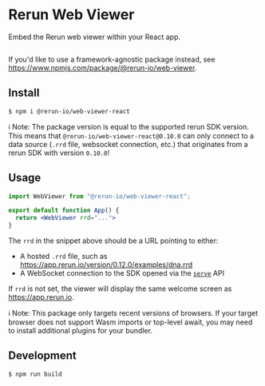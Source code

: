# Rerun Web Viewer

Embed the Rerun web viewer within your React app.

<p align="center">
  <picture>
    <img src="https://static.rerun.io/opf_screenshot/bee51040cba93c0bae62ef6c57fa703704012a41/full.png" alt="">
    <source media="(max-width: 480px)" srcset="https://static.rerun.io/opf_screenshot/bee51040cba93c0bae62ef6c57fa703704012a41/480w.png">
    <source media="(max-width: 768px)" srcset="https://static.rerun.io/opf_screenshot/bee51040cba93c0bae62ef6c57fa703704012a41/768w.png">
    <source media="(max-width: 1024px)" srcset="https://static.rerun.io/opf_screenshot/bee51040cba93c0bae62ef6c57fa703704012a41/1024w.png">
    <source media="(max-width: 1200px)" srcset="https://static.rerun.io/opf_screenshot/bee51040cba93c0bae62ef6c57fa703704012a41/1200w.png">
  </picture>
</p>

If you'd like to use a framework-agnostic package instead, see <https://www.npmjs.com/package/@rerun-io/web-viewer>.

## Install

```
$ npm i @rerun-io/web-viewer-react
```

ℹ️ Note:
The package version is equal to the supported rerun SDK version.
This means that `@rerun-io/web-viewer-react@0.10.0` can only connect to a data source (`.rrd` file, websocket connection, etc.) that originates from a rerun SDK with version `0.10.0`!

## Usage

```jsx
import WebViewer from "@rerun-io/web-viewer-react";

export default function App() {
  return <WebViewer rrd="...">
}
```

The `rrd` in the snippet above should be a URL pointing to either:
- A hosted `.rrd` file, such as <https://app.rerun.io/version/0.12.0/examples/dna.rrd>
- A WebSocket connection to the SDK opened via the [`serve`](https://www.rerun.io/docs/reference/sdk-operating-modes#serve) API

If `rrd` is not set, the viewer will display the same welcome screen as <https://app.rerun.io>.

ℹ️ Note:
This package only targets recent versions of browsers.
If your target browser does not support Wasm imports or top-level await, you may need to install additional plugins for your bundler.

## Development

```
$ npm run build
```
